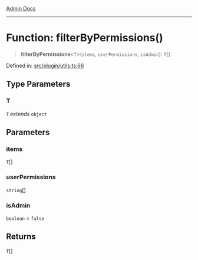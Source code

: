 [Admin Docs](/)

***

# Function: filterByPermissions()

> **filterByPermissions**\<`T`\>(`items`, `userPermissions`, `isAdmin`): `T`[]

Defined in: [src/plugin/utils.ts:66](https://github.com/PalisadoesFoundation/talawa-admin/blob/main/src/plugin/utils.ts#L66)

## Type Parameters

### T

`T` *extends* `object`

## Parameters

### items

`T`[]

### userPermissions

`string`[]

### isAdmin

`boolean` = `false`

## Returns

`T`[]
